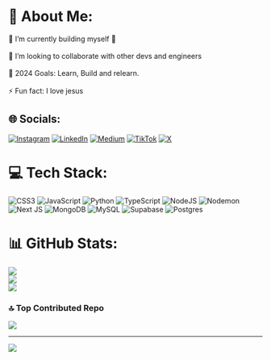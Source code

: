 # 💫 About Me:
🌱 I’m currently building myself  🤪<br><br>👯 I’m looking to collaborate with other devs and engineers<br><br>🥅 2024 Goals: Learn, Build and relearn.<br><br>⚡ Fun fact: I love jesus 


## 🌐 Socials:
[![Instagram](https://img.shields.io/badge/Instagram-%23E4405F.svg?logo=Instagram&logoColor=white)](https://instagram.com/webfluxx) [![LinkedIn](https://img.shields.io/badge/LinkedIn-%230077B5.svg?logo=linkedin&logoColor=white)](https://linkedin.com/in/favourolaoye) [![Medium](https://img.shields.io/badge/Medium-12100E?logo=medium&logoColor=white)](https://medium.com/@favouroloaye) [![TikTok](https://img.shields.io/badge/TikTok-%23000000.svg?logo=TikTok&logoColor=white)](https://tiktok.com/@favourolaoye) [![X](https://img.shields.io/badge/X-black.svg?logo=X&logoColor=white)](https://x.com/_favourolaoye) 

# 💻 Tech Stack:
![CSS3](https://img.shields.io/badge/css3-%231572B6.svg?style=for-the-badge&logo=css3&logoColor=white) ![JavaScript](https://img.shields.io/badge/javascript-%23323330.svg?style=for-the-badge&logo=javascript&logoColor=%23F7DF1E) ![Python](https://img.shields.io/badge/python-3670A0?style=for-the-badge&logo=python&logoColor=ffdd54) ![TypeScript](https://img.shields.io/badge/typescript-%23007ACC.svg?style=for-the-badge&logo=typescript&logoColor=white) ![NodeJS](https://img.shields.io/badge/node.js-6DA55F?style=for-the-badge&logo=node.js&logoColor=white) ![Nodemon](https://img.shields.io/badge/NODEMON-%23323330.svg?style=for-the-badge&logo=nodemon&logoColor=%BBDEAD) ![Next JS](https://img.shields.io/badge/Next-black?style=for-the-badge&logo=next.js&logoColor=white) ![MongoDB](https://img.shields.io/badge/MongoDB-%234ea94b.svg?style=for-the-badge&logo=mongodb&logoColor=white) ![MySQL](https://img.shields.io/badge/mysql-4479A1.svg?style=for-the-badge&logo=mysql&logoColor=white) ![Supabase](https://img.shields.io/badge/Supabase-3ECF8E?style=for-the-badge&logo=supabase&logoColor=white) ![Postgres](https://img.shields.io/badge/postgres-%23316192.svg?style=for-the-badge&logo=postgresql&logoColor=white)
# 📊 GitHub Stats:
![](https://github-readme-stats.vercel.app/api?username=favourolaoye&theme=dark&hide_border=false&include_all_commits=false&count_private=false)<br/>
![](https://github-readme-streak-stats.herokuapp.com/?user=favourolaoye&theme=dark&hide_border=false)<br/>
![](https://github-readme-stats.vercel.app/api/top-langs/?username=favourolaoye&theme=dark&hide_border=false&include_all_commits=false&count_private=false&layout=compact)

### 🔝 Top Contributed Repo
![](https://github-contributor-stats.vercel.app/api?username=favourolaoye&limit=5&theme=dark&combine_all_yearly_contributions=true)

---
[![](https://visitcount.itsvg.in/api?id=favourolaoye&icon=0&color=0)](https://visitcount.itsvg.in)

<!-- Proudly created with GPRM ( https://gprm.itsvg.in ) -->
